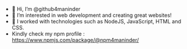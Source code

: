 - 👋 Hi, I’m @github4maninder
- 👀 I’m interested in web development and creating great websites!
- 🌱 I worked with technologies such as NodeJS, JavaScript, HTML and CSS.
-  Kindly check my npm profile : https://www.npmjs.com/package/@npm4maninder/
<!---
github4maninder/github4maninder is a ✨ special ✨ repository because its `README.md` (this file) appears on your GitHub profile.
You can click the Preview link to take a look at your changes.
--->
